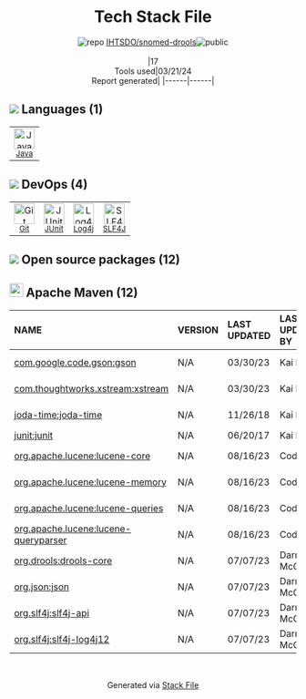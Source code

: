 <!--
&lt;--- Readme.md Snippet without images Start ---&gt;
## Tech Stack
IHTSDO/snomed-drools is built on the following main stack:

- [Java](https://www.java.com) – Languages
- [JUnit](http://junit.org/) – Testing Frameworks
- [Log4j](https://logging.apache.org/log4j/2.x/) – Logging Tools
- [SLF4J](http://slf4j.org/) – Log Management

Full tech stack [here](/techstack.md)

&lt;--- Readme.md Snippet without images End ---&gt;

&lt;--- Readme.md Snippet with images Start ---&gt;
## Tech Stack
IHTSDO/snomed-drools is built on the following main stack:

- <img width='25' height='25' src='https://img.stackshare.io/service/995/K85ZWV2F.png' alt='Java'/> [Java](https://www.java.com) – Languages
- <img width='25' height='25' src='https://img.stackshare.io/service/2020/874086.png' alt='JUnit'/> [JUnit](http://junit.org/) – Testing Frameworks
- <img width='25' height='25' src='https://img.stackshare.io/service/2804/Coralogix-log4j-integration.jpg' alt='Log4j'/> [Log4j](https://logging.apache.org/log4j/2.x/) – Logging Tools
- <img width='25' height='25' src='https://img.stackshare.io/service/2805/05518ecaa42841e834421e9d6987b04f_400x400.png' alt='SLF4J'/> [SLF4J](http://slf4j.org/) – Log Management

Full tech stack [here](/techstack.md)

&lt;--- Readme.md Snippet with images End ---&gt;
-->
<div align="center">

# Tech Stack File
![](https://img.stackshare.io/repo.svg "repo") [IHTSDO/snomed-drools](https://github.com/IHTSDO/snomed-drools)![](https://img.stackshare.io/public_badge.svg "public")
<br/><br/>
|17<br/>Tools used|03/21/24 <br/>Report generated|
|------|------|
</div>

## <img src='https://img.stackshare.io/languages.svg'/> Languages (1)
<table><tr>
  <td align='center'>
  <img width='36' height='36' src='https://img.stackshare.io/service/995/K85ZWV2F.png' alt='Java'>
  <br>
  <sub><a href="https://www.java.com">Java</a></sub>
  <br>
  <sub></sub>
</td>

</tr>
</table>

## <img src='https://img.stackshare.io/devops.svg'/> DevOps (4)
<table><tr>
  <td align='center'>
  <img width='36' height='36' src='https://img.stackshare.io/service/1046/git.png' alt='Git'>
  <br>
  <sub><a href="http://git-scm.com/">Git</a></sub>
  <br>
  <sub></sub>
</td>

<td align='center'>
  <img width='36' height='36' src='https://img.stackshare.io/service/2020/874086.png' alt='JUnit'>
  <br>
  <sub><a href="http://junit.org/">JUnit</a></sub>
  <br>
  <sub></sub>
</td>

<td align='center'>
  <img width='36' height='36' src='https://img.stackshare.io/service/2804/Coralogix-log4j-integration.jpg' alt='Log4j'>
  <br>
  <sub><a href="https://logging.apache.org/log4j/2.x/">Log4j</a></sub>
  <br>
  <sub></sub>
</td>

<td align='center'>
  <img width='36' height='36' src='https://img.stackshare.io/service/2805/05518ecaa42841e834421e9d6987b04f_400x400.png' alt='SLF4J'>
  <br>
  <sub><a href="http://slf4j.org/">SLF4J</a></sub>
  <br>
  <sub></sub>
</td>

</tr>
</table>


## <img src='https://img.stackshare.io/group.svg' /> Open source packages (12)</h2>

## <img width='24' height='24' src='https://img.stackshare.io/package_manager/977/default_9833f2ef0bbc2a946b4cc5e9307264033361076b.png'/> Apache Maven (12)

|NAME|VERSION|LAST UPDATED|LAST UPDATED BY|LICENSE|VULNERABILITIES|
|:------|:------|:------|:------|:------|:------|
|[com.google.code.gson:gson](https://github.com/google/gson)|N/A|03/30/23|Kai Kewley |Apache-2.0|N/A|
|[com.thoughtworks.xstream:xstream](http://x-stream.github.io)|N/A|03/30/23|Kai Kewley |BSD-3-Clause|N/A|
|[joda-time:joda-time](https://www.joda.org/joda-time/)|N/A|11/26/18|Kai Kewley |Apache-2.0|N/A|
|[junit:junit](http://junit.org)|N/A|06/20/17|Kai Kewley |EPL-1.0|N/A|
|[org.apache.lucene:lucene-core](https://lucene.apache.org)|N/A|08/16/23|CoderMChu |Apache-2.0|N/A|
|[org.apache.lucene:lucene-memory]()|N/A|08/16/23|CoderMChu |Apache-2.0|N/A|
|[org.apache.lucene:lucene-queries]()|N/A|08/16/23|CoderMChu |Apache-2.0|N/A|
|[org.apache.lucene:lucene-queryparser]()|N/A|08/16/23|CoderMChu |Apache-2.0|N/A|
|[org.drools:drools-core](http://www.drools.org)|N/A|07/07/23|Darryn McGaw |Apache-2.0|N/A|
|[org.json:json](https://github.com/douglascrockford/JSON-java)|N/A|07/07/23|Darryn McGaw |JSON|N/A|
|[org.slf4j:slf4j-api](http://www.slf4j.org)|N/A|07/07/23|Darryn McGaw |MIT|N/A|
|[org.slf4j:slf4j-log4j12](http://www.slf4j.org)|N/A|07/07/23|Darryn McGaw |MIT|N/A|

<br/>
<div align='center'>

Generated via [Stack File](https://github.com/marketplace/stack-file)
